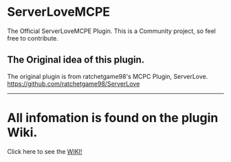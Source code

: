 # ServerLoveMCPE
The Official ServerLoveMCPE Plugin. This is a Community project, so feel free to contribute.

## The Original idea of this plugin.
The original plugin is from ratchetgame98's MCPC Plugin, ServerLove.
https://github.com/ratchetgame98/ServerLove

***

# All infomation is found on the plugin Wiki.

Click here to see the [WIKI!](https://github.com/thedeibo/ServerLoveMCPE/wiki/)


